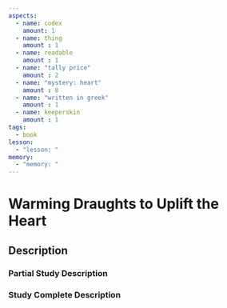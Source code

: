 ```yaml
---
aspects: 
  - name: codex
    amount: 1
  - name: thing
    amount : 1
  - name: readable
    amount : 1
  - name: "tally price"
    amount : 2
  - name: "mystery: heart"
    amount : 8
  - name: "written in greek"
    amount : 1
  - name: keeperskin
    amount : 1
tags:
  - book
lesson:
  - "lesson: "
memory:
  - "memory: "
---
```


# Warming Draughts to Uplift the Heart

## Description

### Partial Study Description

### Study Complete Description
